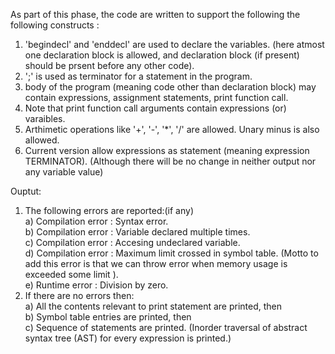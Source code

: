 As part of this phase, the code are written to support the following the following constructs : <br/>
1) 'begindecl' and 'enddecl' are used to declare the variables. (here atmost one declaration block is allowed, and declaration block (if present) should be prsent before any other code).
2) ';' is used as terminator for a statement in the program.
3) body of the program (meaning code other than declaration block) may contain expressions, assignment statements, print function call.
4) Note that print function call arguments contain expressions (or) varaibles.
5) Arthimetic operations like '+', '-', '*', '/' are allowed. Unary minus is also allowed.
6) Current version allow expressions as statement (meaning expression TERMINATOR). (Although there will be no change in neither output nor any variable value)

Ouptut:
1) The following errors are reported:(if any) <br/>
	a) Compilation error	: Syntax error. <br/>
	b) Compilation error	: Variable declared multiple times. <br/>
	c) Compilation error	: Accesing undeclared variable. <br/>
	d) Compilation error	: Maximum limit crossed in symbol table. (Motto to add this error is that we can throw error when memory usage is exceeded some limit ). <br/>
	e) Runtime error	: Division by zero. <br/>
2) If there are no errors then: <br/>
	a) All the contents relevant to print statement are printed, then <br/>
	b) Symbol table entries are printed, then <br/>
	c) Sequence of statements are printed. (Inorder traversal of abstract syntax tree (AST) for every expression is printed.) <br/>
